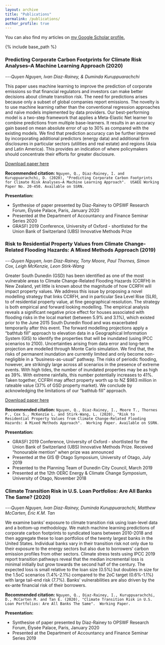 ```yaml
---
layout: archive
title: "Publications"
permalink: /publications/
author_profile: true
---
```



You can also find my articles on <u><a href="https://scholar.google.co.nz/citations?user=OCPzU9MAAAAJ&hl=en">my Google Scholar profile</a>.</u>


{% include base_path %}

### Predicting Corporate Carbon Footprints for Climate Risk Analyses–A Machine Learning Approach (2020) ###
---<cite>Quyen Nguyen, Ivan Diaz-Rainey, & Duminda Kuruppuarachchi</cite>

This paper uses machine learning to improve the prediction of corporate emissions so that financial regulators and investors can make better decisions about climate transition risk. The need for predictions arises because only a subset of global companies report emissions. The novelty is to use machine learning rather than the conventional regression approaches and naïve models implemented by data providers. Our best-performing model is a two-step framework that applies a Meta-Elastic Net learner to combine predictions from multiple base-learners. It results in an accuracy gain based on mean absolute error of up to 30% as compared with the existing models. We find that prediction accuracy can be further improved by incorporating additional predictors (energy data) and additional firm disclosures in particular sectors (utilities and real estate) and regions (Asia and Latin America). This provides an indication of where policymakers should concentrate their efforts for greater disclosure.

[Download paper here](https://papers.ssrn.com/sol3/papers.cfm?abstract_id=3617175)

**Recommended citation:** `Nguyen, Q., Diaz-Rainey, I. and Kuruppuarachchi, D. (2020), "Predicting Corporate Carbon Footprints for Climate Risk Analyses–A Machine Learning Approach".  USAEE Working Paper No. 20-450. Available on SSRN.`

**Presentation:**
- Synthesise of paper presented by Diaz-Rainey to OPSWF Research Forum, Élysée Palace, Paris, January 2020
- Presented at the Department of Accountancy and Finance Seminar Series 2020
- GRASFI 2019 Conference, University of Oxford - shortlisted for the Union Bank of Switzerland (UBS) Innovative Methods Prize

### Risk to Residential Property Values from Climate Change-Related Flooding Hazards: A Mixed Methods Approach (2019) ###
---<cite>Quyen Nguyen, Ivan Diaz-Rainey, Tony Moore, Paul Thornes, Simon Cox, Leigh McKenzie, Leon Stirk-Wang</cite>

Greater South Dunedin (GSD) has been identified as one of the most vulnerable areas to Climate Change-Related Flooding Hazards (CCRFH) in New Zealand, yet little is known about the magnitude of how CCRFH will impact property values. We address this issue by proposing a novel modelling strategy that links CCRFH, and in particular Sea Level Rise (SLR), to of residential property value, at fine geographical resolution. The strategy is both empirical and forward looking modelling. The empirical analysis reveals a significant negative price effect for houses associated with flooding risks in the local market (between 5.9% and 3.1%), which existed prior to the June 2015 South Dunedin flood and was exacerbated temporarily after this event. The forward modelling projections apply a “bathtub fill” approach to elevation data in a Geographical Information System (GIS) to identify the properties that will be inundated (using IPCC scenarios to 2100). Uncertainties arising from data error and long-term projection are modelled through Monte Carlo simulation. We find that, the risks of permanent inundation are currently limited and only become non-negligible in a “business-as-usual” pathway. The risks of periodic flooding, however, are strikingly large across all scenarios in the presence of extreme events. With high tides, the number of inundated properties may be as high as 39%. With extreme rainfalls, this number potentially increases to 41%. Taken together, CCFRH may affect property worth up to NZ $983 million in rateable value (37% of GSD property market). We conclude by acknowledging the limitations of our “bathtub fill” approach.

[Download paper here](https://papers.ssrn.com/sol3/papers.cfm?abstract_id=3489445)

**Recommended citation:** `Nguyen, Q., Diaz-Rainey, I., Moore T., Thornes P., Cox S., McKenzie L. and Stirk-Wang, L. (2020), "Risk to Residential Property Values from Climate Change-Related Flooding Hazards: A Mixed Methods Approach".  Working Paper. Available on SSRN.`

**Presentation:**
- GRASFI 2019 Conference, University of Oxford - shortlisted for the Union Bank of Switzerland (UBS) Innovative Methods Prize. Received “honourable mention” when prize was announced
- Presented at the GIS @ Otago Symposium, University of Otago, July 2019 
- Presented to the Planning Team of Dunedin City Council, March 2019 
- Presented at the 12th OERC Energy & Climate Change Symposium, University of Otago, November 2018  


### Climate Transition Risk in U.S. Loan Portfolios: Are All Banks The Same? (2020) ###
---<cite>Quyen Nguyen, Ivan Diaz-Rainey, Duminda Kuruppuarachchi, Matthew McCarten, Eric K.M. Tan </cite>

We examine banks’ exposure to climate transition risk using loan-level data and a bottom-up methodology. We match machine learning predictions of corporate carbon footprints to syndicated loans between 2010-2018 and then aggregate these to loan portfolios of the twenty largest banks in the United States. Individual banks vary in their transition risk not only due to their exposure to the energy sectors but also due to borrowers’ carbon emission profiles from other sectors. Climate stress tests using IPCC 2019 report transition pathways reveal that the median incremental loss is minimal initially but grow towards the second half of the century. The expected loss is small relative to the loan size (0.5%) but doubles in size for the 1.5oC scenarios (1.4%-2.1%) compared to the 2oC target (0.6%-1.1%) with large tail-end risk (7.7%). Banks’ vulnerabilities are also driven by the ex-ante financial risk of their borrowers.

**Recommended citation:** `Nguyen, Q., Diaz-Rainey, I., Kuruppuarachchi, D., McCarten M. and Tan E. (2020), "Climate Transition Risk in U.S. Loan Portfolios: Are All Banks The Same".  Working Paper.`

**Presentation:**
- Synthesise of paper presented by Diaz-Rainey to OPSWF Research Forum, Élysée Palace, Paris, January 2020
- Presented at the Department of Accountancy and Finance Seminar Series 2019



